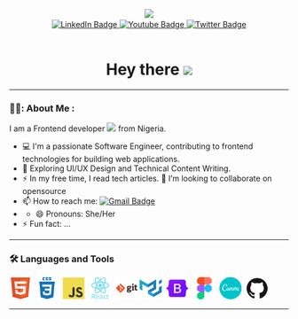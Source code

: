 <div id="header" align="center">
  <img src="https://media.giphy.com/media/YnS7j9pwnECXLMrI4t/giphy.gif" width="100" />
</div>

<!-- SECTION FOR MY SOCIAL BADGES-->
<div id="social-badges" align="center">
  <a href ="https://www.linkedin.com/in/abigael-anyanwu/">
   <img  src= "https://img.shields.io/badge/LinkedIn-blue?style=for-the-badge&logo=linkedin&logoColor=white" alt="LinkedIn Badge" />
  </a> 
  
  <a href="">
    <img src="https://img.shields.io/badge/YouTube-red?style=for-the-badge&logo=youtube&logoColor=white" alt="Youtube Badge" />
  </a>
  
  <a href="https://twitter.com/OmaStar14">
    <img src="https://img.shields.io/badge/Twitter-blue?style=for-the-badge&logo=twitter&logoColor=white" alt="Twitter Badge" />
  </a>
</div>

<!-- Profile views section -->

<div align="center">
  <img src="https://komarev.com/ghpvc/?username=Chigael&style=flat-square&color=blue" alt=""/>
</div>
<h1 align="center">
  Hey there
  <img src="https://media.giphy.com/media/hvRJCLFzcasrR4ia7z/giphy.gif" width="30px"/>
</h1>

---
<!-- ABOUT ME SECTION -->
### 👩‍💻: About Me :
I am a Frontend developer <img src="https://media.giphy.com/media/WUlplcMpOCEmTGBtBW/giphy.gif" width="30"> from Nigeria.

<!-- MORE DETAILS -->

- 💻 I'm a passionate Software Engineer, contributing to frontend technologies for building web applications.
- 🌱 Exploring UI/UX Design and Technical Content Writing.
- ⚡ In my free time, I read tech articles.
 👯 I’m looking to collaborate on opensource
- 📫 How to reach me: [![Gmail Badge](https://img.shields.io/badge/Gmail-D14836?style=for-the-badge&logo=gmail&logoColor=white)](https://mail.google.com/abigael-anyanwu)
- - 😄 Pronouns: She/Her
- ⚡ Fun fact: ...

---

<!--Section for langusges and tolls i use -->
### 🛠️ Languages and Tools

<div>
  <img src="https://github.com/devicons/devicon/blob/master/icons/html5/html5-original.svg" title="HTML5" alt="HTML" width="40" height="40"/>&nbsp;
  <img src="https://github.com/devicons/devicon/blob/master/icons/css3/css3-plain-wordmark.svg"  title="CSS3" alt="CSS" width="40" height="40"/>&nbsp;
  <img src="https://github.com/devicons/devicon/blob/master/icons/javascript/javascript-original.svg" title="JavaScript" alt="JavaScript" width="40" height="40"/>&nbsp;
  <img src="https://github.com/devicons/devicon/blob/master/icons/react/react-original-wordmark.svg" title="React" alt="React" width="40" height="40"/>&nbsp;
  <img src="https://github.com/devicons/devicon/blob/master/icons/git/git-original-wordmark.svg" title="Git" **alt="Git" width="40" height="40"/>
   <img src="https://github.com/devicons/devicon/blob/master/icons/materialui/materialui-original.svg" title="Material UI" alt="Material UI" width="40" height="40"/>&nbsp;
  <img src="https://github.com/devicons/devicon/blob/master/icons/bootstrap/bootstrap-original.svg" tittle="Bootstrap" alt="Bootstrap" width="40" height="40"/>&nbsp;
  <img src="https://github.com/devicons/devicon/blob/master/icons/figma/figma-original.svg" tittle="Figma" alt="Figma" width="40" height="40"/>&nbsp;
   <img src="https://github.com/devicons/devicon/blob/master/icons/canva/canva-original.svg" tittle="Canva" alt="Canva" width="40" height="40"/>&nbsp;
  <img src="https://github.com/devicons/devicon/blob/master/icons/github/github-original.svg" tittle="GitHub" alt="GitHub" width="40" height="40" />&nbsp;
</div>

---


<!--
**Chigael/Chigael** is a ✨ _special_ ✨ repository because its `README.md` (this file) appears on your GitHub profile.

Here are some ideas to get you started:

- 🔭 I’m currently working on ...
- 🌱 I’m currently learning ...
- 👯 I’m looking to collaborate on ...
- 🤔 I’m looking for help with ...
- 💬 Ask me about ...
- 📫 How to reach me: ...
- 😄 Pronouns: ...
- ⚡ Fun fact: ...
-->
